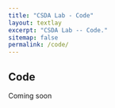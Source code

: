 ```yaml
---
title: "CSDA Lab - Code"
layout: textlay
excerpt: "CSDA Lab -- Code."
sitemap: false
permalink: /code/
---
```



## Code

Coming soon

<!-- ## [PsychCore Genomics Pipeline](https://github.com/sanderslab/psychcore-compute-platform) 


<img src="{{ site.url }}{{ site.baseurl }}/images/codepic/WGS_Pipeline_Image.png" style="width: 300px"> 

This containerized pipeline was developed for high-throughput parallel processing on the Amazon Web Services cloud platform. It was deployed to process whole-genome sequencing data from FASTQ to VCF for analysis of the human prefrontal cortex across development.

- <a href="https://github.com/sanderslab/psychcore-compute-platform"><i class='fab fa-github'></i> Source</a>
- <a href="https://www.biorxiv.org/content/10.1101/585430v1"><i class='fa fa-book'></i> Paper</a> -->

